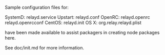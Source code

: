 Sample configuration files for:

SystemD: relayd.service
Upstart: relayd.conf
OpenRC:  relayd.openrc
         relayd.openrcconf
CentOS:  relayd.init
OS X:    org.relay.relayd.plist

have been made available to assist packagers in creating node packages here.

See doc/init.md for more information.
